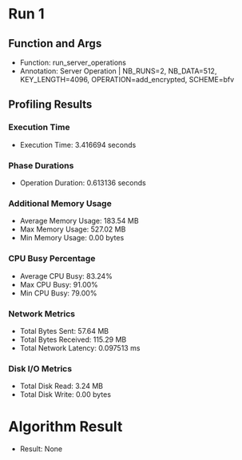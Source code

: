 # Run 1
## Function and Args
- Function: run_server_operations
- Annotation: Server Operation | NB_RUNS=2, NB_DATA=512, KEY_LENGTH=4096, OPERATION=add_encrypted, SCHEME=bfv
## Profiling Results
### Execution Time
- Execution Time: 3.416694 seconds
### Phase Durations
- Operation Duration: 0.613136 seconds
### Additional Memory Usage
- Average Memory Usage: 183.54 MB
- Max Memory Usage: 527.02 MB
- Min Memory Usage: 0.00 bytes
### CPU Busy Percentage
- Average CPU Busy: 83.24%
- Max CPU Busy: 91.00%
- Min CPU Busy: 79.00%
### Network Metrics
- Total Bytes Sent: 57.64 MB
- Total Bytes Received: 115.29 MB
- Total Network Latency: 0.097513 ms
### Disk I/O Metrics
- Total Disk Read: 3.24 MB
- Total Disk Write: 0.00 bytes
# Algorithm Result
- Result: None
